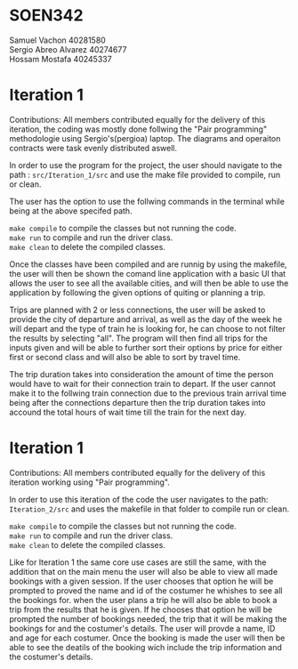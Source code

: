 # SOEN342

Samuel Vachon 40281580  
Sergio Abreo Alvarez 40274677  
Hossam Mostafa 40245337  

# Iteration 1
Contributions: All members contributed equally for the delivery of this iteration, the coding was mostly done follwing the "Pair programming" methodologie using Sergio's(pergioa) laptop. The diagrams and operaiton contracts were task evenly distributed aswell.

In order to use the program for the project, the user should navigate to the path : `src/Iteration_1/src` and use the make file provided to compile, run or clean.  
  
  The user has the option to use the follwing commands in the terminal while being at the above specifed path.

  `make compile` to compile the classes but not running the code.  
  `make run` to compile and run the driver class.  
  `make clean` to delete the compiled classes.  

Once the classes have been compiled and are runnig by using the makefile, the user will then be shown the comand line application with a basic UI that allows the user to see all the available cities, and will then be able to use the application by following the given options of quiting or planning a trip.  

Trips are planned with 2 or less connections, the user will be asked to provide the city of departure and arrival, as well as the day of the week he will depart and the type of train he is looking for, he can choose to not filter the results by selecting "all". The program will then find all trips for the inputs given and will be able to further sort their options by price for either first or second class and will also be able to sort by travel time.   

The trip duration takes into consideration the amount of time the person would have to wait for their connection train to depart. If the user cannot make it to the follwing train connection due to the previous train arrival time being after the connections departure then the trip duration takes into accound the total hours of wait time till the train for the next day.


# Iteration 1  
Contributions: All members contributed equally for the delivery of this iteration working using "Pair programming".  

In order to use this iteration of the code the user navigates to the path: `Iteration_2/src` and uses the makefile in that folder to compile run or clean.


  `make compile` to compile the classes but not running the code.  
  `make run` to compile and run the driver class.  
  `make clean` to delete the compiled classes.  

Like for Iteration 1 the same core use cases are still the same, with the addition that on the main menu the user will also be able to view all made bookings with a given session. If the user chooses that option he will be prompted to proved the name and id of the costumer he whishes to see all the bookings for.
when the user plans a trip he will also be able to book a trip from the results that he is given. If he chooses that option he will be prompted the number of bookings needed, the trip that it will be making the bookings for and the costumer's details. The user will provde a name, ID and age for each costumer.
Once the booking is made the user will then be able to see the deatils of the booking wich include the trip information and the costumer's details.
